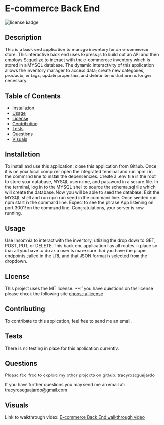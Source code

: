 # E-commerce Back End
  ![license badge](https://img.shields.io/badge/license-MIT-yellowgreen.svg)

## Description
This is a back end application to manage inventory for an e-commerce store. This interactive back end uses Express.js to build out an API and then employs Sequelize to interact with the e-commerece inventory which is stored in a MYSQL database. The dynamic interactivity of this application allows the inventory manager to access data; create new categories, products, or tags; update properties, and delete items that are no longer necessary.  

## Table of Contents
- [Installation](#installation)
- [Usage](#usage)
- [License](#license)
- [Contributing](#contributing)
- [Tests](#tests)
- [Questions](#questions)
- [Visuals](#visuals)

## Installation

To install and use this application: clone this application from Github. Once it is on your local computer open the integrated terminal and run npm i in the command line to install the dependencies. Create a .env file in the root to store your database, MYSQL username, and password in a secure file. In the terminal, log in to the MYSQL shell to source the schema.sql file which will create the database. Now you will be able to seed the database. Exit the MYSQL shell and run npm run seed in the command line. Once seeded run npm start in the command line. Expect to see the phrase App listening on port 3001! on the command line. Congratulations, your server is now running. 

## Usage

Use Insomnia to interact with the inventory, utlizing the drop down to GET, POST, PUT, or DELETE. This back end application has all routes in place so that all you have to do as a user is make sure that you have the proper endpoints called in the URL and that JSON format is selected from the dropdown.

## License
  
  This project uses the MIT license. 
  **If you have questions on the license please check the following site [choose a license](https://www.google.com)

## Contributing

To contribute to this application, feel free to send me an email.

## Tests

There is no testing in place for this application currently.

## Questions

Please feel free to explore my other projects on github: [tracyroseguajardo](https://www.github.com/tracyroseguajardo)

If you have further questions you may send me an email at: tracyroseguajardo@gmail.com

## Visuals

Link to walkthrough video:
[E-commerce Back End walkthrough video]()